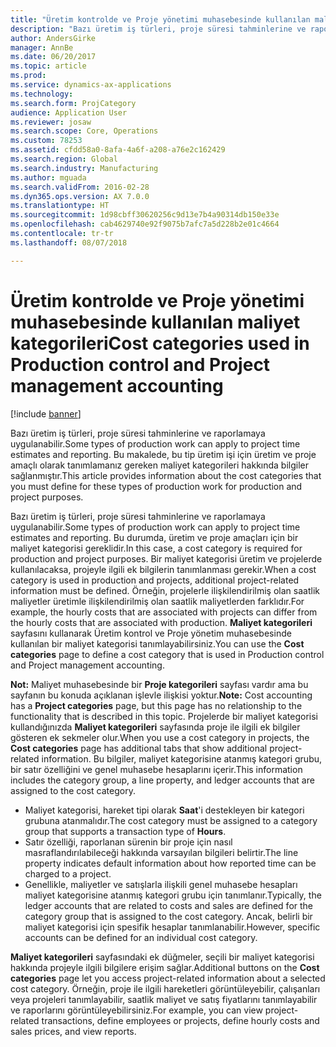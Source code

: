 ```yaml
---
title: "Üretim kontrolde ve Proje yönetimi muhasebesinde kullanılan maliyet kategorileri"
description: "Bazı üretim iş türleri, proje süresi tahminlerine ve raporlamaya uygulanabilir. Bu makalede, bu tip üretim işi için üretim ve proje amaçlı olarak tanımlamanız gereken maliyet kategorileri hakkında bilgiler sağlanmıştır."
author: AndersGirke
manager: AnnBe
ms.date: 06/20/2017
ms.topic: article
ms.prod: 
ms.service: dynamics-ax-applications
ms.technology: 
ms.search.form: ProjCategory
audience: Application User
ms.reviewer: josaw
ms.search.scope: Core, Operations
ms.custom: 78253
ms.assetid: cfdd58a0-8afa-4a6f-a208-a76e2c162429
ms.search.region: Global
ms.search.industry: Manufacturing
ms.author: mguada
ms.search.validFrom: 2016-02-28
ms.dyn365.ops.version: AX 7.0.0
ms.translationtype: HT
ms.sourcegitcommit: 1d98cbff30620256c9d13e7b4a90314db150e33e
ms.openlocfilehash: cab4629740e92f9075b7afc7a5d228b2e01c4664
ms.contentlocale: tr-tr
ms.lasthandoff: 08/07/2018

---
```


# <a name="cost-categories-used-in-production-control-and-project-management-accounting"></a><span data-ttu-id="67dbb-104">Üretim kontrolde ve Proje yönetimi muhasebesinde kullanılan maliyet kategorileri</span><span class="sxs-lookup"><span data-stu-id="67dbb-104">Cost categories used in Production control and Project management accounting</span></span>

[!include [banner](../includes/banner.md)]

<span data-ttu-id="67dbb-105">Bazı üretim iş türleri, proje süresi tahminlerine ve raporlamaya uygulanabilir.</span><span class="sxs-lookup"><span data-stu-id="67dbb-105">Some types of production work can apply to project time estimates and reporting.</span></span> <span data-ttu-id="67dbb-106">Bu makalede, bu tip üretim işi için üretim ve proje amaçlı olarak tanımlamanız gereken maliyet kategorileri hakkında bilgiler sağlanmıştır.</span><span class="sxs-lookup"><span data-stu-id="67dbb-106">This article provides information about the cost categories that you must define for these types of production work for production and project purposes.</span></span>

<span data-ttu-id="67dbb-107">Bazı üretim iş türleri, proje süresi tahminlerine ve raporlamaya uygulanabilir.</span><span class="sxs-lookup"><span data-stu-id="67dbb-107">Some types of production work can apply to project time estimates and reporting.</span></span> <span data-ttu-id="67dbb-108">Bu durumda, üretim ve proje amaçları için bir maliyet kategorisi gereklidir.</span><span class="sxs-lookup"><span data-stu-id="67dbb-108">In this case, a cost category is required for production and project purposes.</span></span> <span data-ttu-id="67dbb-109">Bir maliyet kategorisi üretim ve projelerde kullanılacaksa, projeyle ilgili ek bilgilerin tanımlanması gerekir.</span><span class="sxs-lookup"><span data-stu-id="67dbb-109">When a cost category is used in production and projects, additional project-related information must be defined.</span></span> <span data-ttu-id="67dbb-110">Örneğin, projelerle ilişkilendirilmiş olan saatlik maliyetler üretimle ilişkilendirilmiş olan saatlik maliyetlerden farklıdır.</span><span class="sxs-lookup"><span data-stu-id="67dbb-110">For example, the hourly costs that are associated with projects can differ from the hourly costs that are associated with production.</span></span> <span data-ttu-id="67dbb-111">**Maliyet kategorileri** sayfasını kullanarak Üretim kontrol ve Proje yönetim muhasebesinde kullanılan bir maliyet kategorisi tanımlayabilirsiniz.</span><span class="sxs-lookup"><span data-stu-id="67dbb-111">You can use the **Cost categories** page to define a cost category that is used in Production control and Project management accounting.</span></span> 

<span data-ttu-id="67dbb-112">**Not:** Maliyet muhasebesinde bir **Proje kategorileri** sayfası vardır ama bu sayfanın bu konuda açıklanan işlevle ilişkisi yoktur.</span><span class="sxs-lookup"><span data-stu-id="67dbb-112">**Note:** Cost accounting has a **Project categories** page, but this page has no relationship to the functionality that is described in this topic.</span></span> <span data-ttu-id="67dbb-113">Projelerde bir maliyet kategorisi kullandığınızda **Maliyet kategorileri** sayfasında proje ile ilgili ek bilgiler gösteren ek sekmeler olur.</span><span class="sxs-lookup"><span data-stu-id="67dbb-113">When you use a cost category in projects, the **Cost categories** page has additional tabs that show additional project-related information.</span></span> <span data-ttu-id="67dbb-114">Bu bilgiler, maliyet kategorisine atanmış kategori grubu, bir satır özelliğini ve genel muhasebe hesaplarını içerir.</span><span class="sxs-lookup"><span data-stu-id="67dbb-114">This information includes the category group, a line property, and ledger accounts that are assigned to the cost category.</span></span>

-   <span data-ttu-id="67dbb-115">Maliyet kategorisi, hareket tipi olarak **Saat**'i destekleyen bir kategori grubuna atanmalıdır.</span><span class="sxs-lookup"><span data-stu-id="67dbb-115">The cost category must be assigned to a category group that supports a transaction type of **Hours**.</span></span>
-   <span data-ttu-id="67dbb-116">Satır özelliği, raporlanan sürenin bir proje için nasıl masraflandırılabileceği hakkında varsayılan bilgileri belirtir.</span><span class="sxs-lookup"><span data-stu-id="67dbb-116">The line property indicates default information about how reported time can be charged to a project.</span></span>
-   <span data-ttu-id="67dbb-117">Genellikle, maliyetler ve satışlarla ilişkili genel muhasebe hesapları maliyet kategorisine atanmış kategori grubu için tanımlanır.</span><span class="sxs-lookup"><span data-stu-id="67dbb-117">Typically, the ledger accounts that are related to costs and sales are defined for the category group that is assigned to the cost category.</span></span> <span data-ttu-id="67dbb-118">Ancak, belirli bir maliyet kategorisi için spesifik hesaplar tanımlanabilir.</span><span class="sxs-lookup"><span data-stu-id="67dbb-118">However, specific accounts can be defined for an individual cost category.</span></span>

<span data-ttu-id="67dbb-119">**Maliyet kategorileri** sayfasındaki ek düğmeler, seçili bir maliyet kategorisi hakkında projeyle ilgili bilgilere erişim sağlar.</span><span class="sxs-lookup"><span data-stu-id="67dbb-119">Additional buttons on the **Cost categories** page let you access project-related information about a selected cost category.</span></span> <span data-ttu-id="67dbb-120">Örneğin, proje ile ilgili hareketleri görüntüleyebilir, çalışanları veya projeleri tanımlayabilir, saatlik maliyet ve satış fiyatlarını tanımlayabilir ve raporlarını görüntüleyebilirsiniz.</span><span class="sxs-lookup"><span data-stu-id="67dbb-120">For example, you can view project-related transactions, define employees or projects, define hourly costs and sales prices, and view reports.</span></span>




